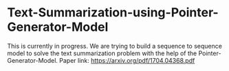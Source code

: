 # Text-Summarization-using-Pointer-Generator-Model
This is currently in progress. We are trying to build a sequence to sequence model to solve the text summarization problem with the help of the Pointer-Generator-Model. Paper link: https://arxiv.org/pdf/1704.04368.pdf
